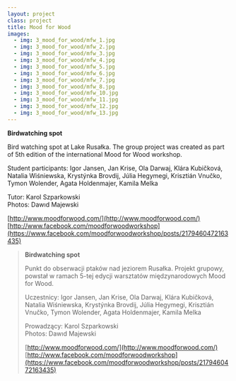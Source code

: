 ```yaml
---
layout: project
class: project
title: Mood for Wood
images:
  - img: 3_mood_for_wood/mfw_1.jpg
  - img: 3_mood_for_wood/mfw_2.jpg
  - img: 3_mood_for_wood/mfw_3.jpg
  - img: 3_mood_for_wood/mfw_4.jpg
  - img: 3_mood_for_wood/mfw_5.jpg
  - img: 3_mood_for_wood/mfw_6.jpg
  - img: 3_mood_for_wood/mfw_7.jpg
  - img: 3_mood_for_wood/mfw_8.jpg
  - img: 3_mood_for_wood/mfw_10.jpg
  - img: 3_mood_for_wood/mfw_11.jpg
  - img: 3_mood_for_wood/mfw_12.jpg
  - img: 3_mood_for_wood/mfw_13.jpg
---
```


**Birdwatching spot**

Bird watching spot at Lake Rusałka. The group project was created as part of 5th edition of the international Mood for Wood workshop.

Student participants:
Igor Jansen,
Jan Krise,
Ola Darwaj,
Klára Kubičková,
Natalia Wiśniewska,
Krystýnka Brovdij,
Júlia Hegymegi,
Krisztián Vnučko,
Tymon Wolender,
Agata Holdenmajer,
Kamila Melka

Tutor: Karol Szparkowski  
Photos: Dawıd Majewski

[http://www.moodforwood.com/](http://www.moodforwood.com/)  
[http://www.facebook.com/moodforwoodworkshop](https://www.facebook.com/moodforwoodworkshop/posts/2179460472163435)


> **Birdwatching spot**
>
> Punkt do obserwacji ptaków nad jeziorem Rusałka. Projekt grupowy, powstał w ramach 5-tej edycji warsztatów międzynarodowych Mood for Wood.
>
> Uczestnicy:
> Igor Jansen,
> Jan Krise,
> Ola Darwaj,
> Klára Kubičková,
> Natalia Wiśniewska,
> Krystýnka Brovdij,
> Júlia Hegymegi,
> Krisztián Vnučko,
> Tymon Wolender,
> Agata Holdenmajer,
> Kamila Melka
>
> Prowadzący: Karol Szparkowski  
> Photos: Dawıd Majewski
>
> [http://www.moodforwood.com/](http://www.moodforwood.com/)  
> [http://www.facebook.com/moodforwoodworkshop](https://www.facebook.com/moodforwoodworkshop/posts/2179460472163435)
